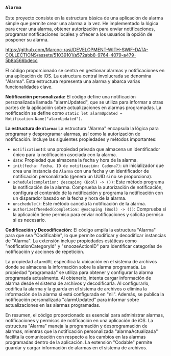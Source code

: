 ### `Alarma`

Este proyecto consiste en la estructura básica de una aplicación de alarma simple que permite crear una alarma a la vez. He implementado la lógica para crear una alarma, obtener autorización para enviar notificaciones, programar notificaciones locales y ofrecer a los usuarios la opción de posponer su alarma.

https://github.com/Marcoc-rasi/DEVELOPMENT-WITH-SWIF-DATA-COLLECTIONS/assets/51039101/a572abb8-9764-4079-a479-5b8b566bdecc

El código proporcionado se centra en gestionar alarmas y notificaciones en una aplicación de iOS. La estructura central involucrada se denomina "Alarma". Esta estructura representa una alarma y abarca varias funcionalidades clave.

**Notificación personalizada:**
El código define una notificación personalizada llamada "alarmUpdated", que se utiliza para informar a otras partes de la aplicación sobre actualizaciones en alarmas programadas. La notificación se define como `static let alarmUpdated = Notification.Name("alarmUpdated")`.

**La estructura de `Alarma`:**
La estructura "Alarma" encapsula la lógica para programar y desprogramar alarmas, así como la autorización de notificación. Incluye las siguientes propiedades y métodos importantes:

- `notificationId`: una propiedad privada que almacena un identificador único para la notificación asociada con la alarma.
- `date`: Propiedad que almacena la fecha y hora de la alarma.
- `init(fecha: Fecha, ID de notificación: Cadena?)`: un inicializador que crea una instancia de `Alarma` con una fecha y un identificador de notificación personalizado (genera un UUID si no se proporciona).
- `schedule(completion: @escaping (Bool) -> ())`: Este método programa la notificación de la alarma. Comprueba la autorización de notificación, configura el contenido de la notificación y programa la notificación con un disparador basado en la fecha y hora de la alarma.
- `unschedule()`: Este método cancela la notificación de la alarma.
- `authorizeIfNeeded(completion: @escaping (Bool) -> ())`: Comprueba si la aplicación tiene permiso para enviar notificaciones y solicita permiso si es necesario.

**Codificación y Decodificación:**
El código amplía la estructura "Alarma" para que sea "Codificable", lo que permite codificar y decodificar instancias de "Alarma". La extensión incluye propiedades estáticas como "notificationCategoryId" y "snoozeActionID" para identificar categorías de notificación y acciones de repetición.

La propiedad `alarmURL` especifica la ubicación en el sistema de archivos donde se almacena la información sobre la alarma programada. La propiedad "programada" se utiliza para obtener y configurar la alarma programada actualmente. Al obtenerlo, intenta cargar información de alarma desde el sistema de archivos y decodificarla. Al configurarlo, codifica la alarma y la guarda en el sistema de archivos o elimina la información de la alarma si está configurada en "nil". Además, se publica la notificación personalizada "alarmUpdated" para informar sobre actualizaciones en las alarmas programadas.

En resumen, el código proporcionado es esencial para administrar alarmas, notificaciones y permisos de notificación en una aplicación de iOS. La estructura "Alarma" maneja la programación y desprogramación de alarmas, mientras que la notificación personalizada "alarmaActualizada" facilita la comunicación con respecto a los cambios en las alarmas programadas dentro de la aplicación. La extensión "Codable" permite guardar y cargar información de alarmas en el sistema de archivos.



